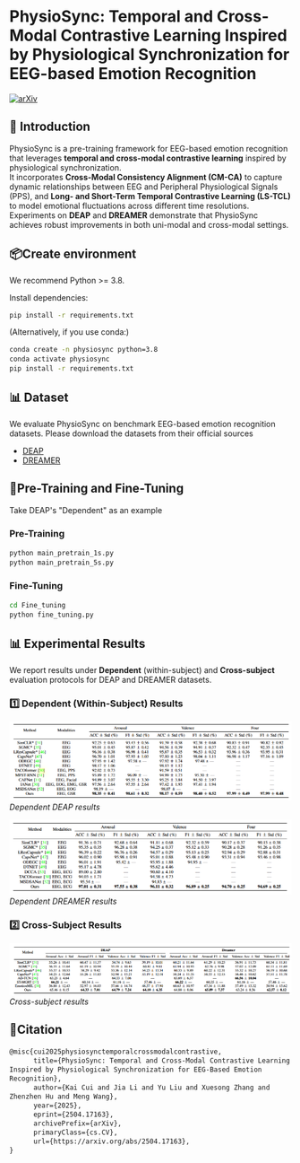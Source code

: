 # PhysioSync: Temporal and Cross-Modal Contrastive Learning Inspired by Physiological Synchronization for EEG-based Emotion Recognition

[![arXiv](https://img.shields.io/badge/arXiv-2504.17163-b31b1b.svg)](https://arxiv.org/abs/2504.17163)


## 🚀 Introduction
PhysioSync is a pre-training framework for EEG-based emotion recognition that leverages **temporal and cross-modal contrastive learning** inspired by physiological synchronization.  
It incorporates **Cross-Modal Consistency Alignment (CM-CA)** to capture dynamic relationships between EEG and Peripheral Physiological Signals (PPS), and **Long- and Short-Term Temporal Contrastive Learning (LS-TCL)** to model emotional fluctuations across different time resolutions.  
Experiments on **DEAP** and **DREAMER** demonstrate that PhysioSync achieves robust improvements in both uni-modal and cross-modal settings.

## 📦Create environment

We recommend Python >= 3.8.

Install dependencies:

```bash
pip install -r requirements.txt
```
(Alternatively, if you use conda:)

```bash
conda create -n physiosync python=3.8
conda activate physiosync
pip install -r requirements.txt
```

## 📊 Dataset
We evaluate PhysioSync on benchmark EEG-based emotion recognition datasets.
Please download the datasets from their official sources
- [DEAP](https://eecs.qmul.ac.uk/mmv/datasets/deap/)
- [DREAMER](https://zenodo.org/records/546113)


## 🏃Pre-Training and Fine-Tuning
Take DEAP's "Dependent" as an example

### Pre-Training
```bash
python main_pretrain_1s.py
python main_pretrain_5s.py
```
### Fine-Tuning

```bash
cd Fine_tuning
python fine_tuning.py 
```

## 📊 Experimental Results

We report results under **Dependent** (within-subject) and **Cross-subject** evaluation protocols for DEAP and DREAMER datasets.

### 1️⃣ Dependent (Within-Subject) Results
![Dependent DEAP Results](figures/dependent_deap.png)
*Dependent DEAP results*

![Dependent DREAMER Results](figures/dependent_dreamer.png)
*Dependent DREAMER results*

### 2️⃣ Cross-Subject Results

![Cross-Subject DEAP Results](figures/cross_subject.png)
*Cross-subject results*


## 📖Citation
```
@misc{cui2025physiosynctemporalcrossmodalcontrastive,
      title={PhysioSync: Temporal and Cross-Modal Contrastive Learning Inspired by Physiological Synchronization for EEG-Based Emotion Recognition}, 
      author={Kai Cui and Jia Li and Yu Liu and Xuesong Zhang and Zhenzhen Hu and Meng Wang},
      year={2025},
      eprint={2504.17163},
      archivePrefix={arXiv},
      primaryClass={cs.CV},
      url={https://arxiv.org/abs/2504.17163}, 
}
```

